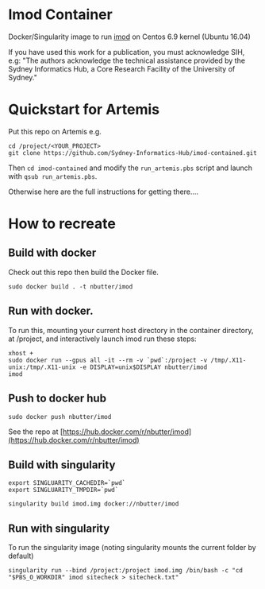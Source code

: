 # Imod Container

Docker/Singularity image to run [imod](https://bio3d.colorado.edu/imod/) on Centos 6.9 kernel (Ubuntu 16.04)


If you have used this work for a publication, you must acknowledge SIH, e.g: "The authors acknowledge the technical assistance provided by the Sydney Informatics Hub, a Core Research Facility of the University of Sydney."


# Quickstart for Artemis

Put this repo on Artemis e.g.

```
cd /project/<YOUR_PROJECT>
git clone https://github.com/Sydney-Informatics-Hub/imod-contained.git
```
Then `cd imod-contained` and modify the `run_artemis.pbs` script and launch with `qsub run_artemis.pbs`.

Otherwise here are the full instructions for getting there....


# How to recreate

## Build with docker
Check out this repo then build the Docker file.
```
sudo docker build . -t nbutter/imod
```

## Run with docker.
To run this, mounting your current host directory in the container directory, at /project, and interactively launch imod run these steps:
```
xhost +
sudo docker run --gpus all -it --rm -v `pwd`:/project -v /tmp/.X11-unix:/tmp/.X11-unix -e DISPLAY=unix$DISPLAY nbutter/imod
imod
```

## Push to docker hub
```
sudo docker push nbutter/imod
```

See the repo at [https://hub.docker.com/r/nbutter/imod](https://hub.docker.com/r/nbutter/imod)


## Build with singularity
```
export SINGLUARITY_CACHEDIR=`pwd`
export SINGLUARITY_TMPDIR=`pwd`

singularity build imod.img docker://nbutter/imod
```

## Run with singularity
To run the singularity image (noting singularity mounts the current folder by default)
```
singularity run --bind /project:/project imod.img /bin/bash -c "cd "$PBS_O_WORKDIR" imod sitecheck > sitecheck.txt"
```
